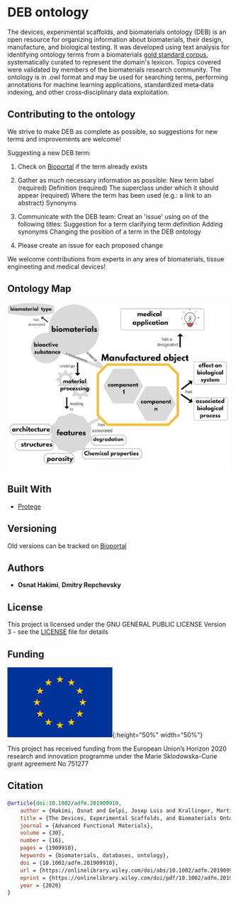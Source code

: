 # DEB ontology

The devices, experimental scaffolds, and biomaterials ontology (DEB) is an open resource for organizing information about biomaterials, their design, manufacture, and biological testing. It was developed using text analysis for identifying ontology terms from a biomaterials [gold standard corpus](gold_standard_set), systematically curated to represent the domain's lexicon. Topics covered were validated by members of the biomaterials research community. The ontology is in .owl format and may be used for searching terms, performing annotations for machine learning applications, standardized meta‐data indexing, and other cross‐disciplinary data exploitation. 

## Contributing to the ontology

We strive to make DEB as complete as possible, so suggestions for new terms and improvements are welcome!

Suggesting a new DEB term:

1. Check on [Bioportal](https://bioportal.bioontology.org/ontologies/DEB) if the term already exists 

2. Gather as much necessary information as possible: New term label (required) Definition (required) The superclass under which it should appear (required) Where the term has been used (e.g.: a link to an abstract) Synonyms

3. Communicate with the DEB team: Creat an 'issue' using on of the following titles: Suggestion for a term clarifying term definition Adding synonyms Changing the position of a term in the DEB ontology

4. Please create an issue for each proposed change

We welcome contributions from experts in any area of biomaterials, tissue engineeting and medical devices!

## Ontology Map 

![](DEB.png)

## Built With

* [Protege](https://protege.stanford.edu) 

## Versioning

Old versions can be tracked on [Bioportal](https://bioportal.bioontology.org/ontologies/DEB)

## Authors

* **Osnat Hakimi**, **Dmitry Repchevsky**

## License

This project is licensed under the GNU GENERAL PUBLIC LICENSE Version 3 - see the [LICENSE](LICENSE) file for details

## Funding

![](eu_emblem.png){:height="50%" width="50%"}

This project has received funding from the European Union’s Horizon 2020 research and innovation programme under the Marie Sklodowska-Curie grant agreement No 751277

## Citation

``` BibTeX
@article{doi:10.1002/adfm.201909910,
	author = {Hakimi, Osnat and Gelpi, Josep Luis and Krallinger, Martin and Curi, Fabio and Repchevsky, Dmitry and Ginebra, Maria-Pau},
	title = {The Devices, Experimental Scaffolds, and Biomaterials Ontology (DEB): A Tool for Mapping, Annotation, and Analysis of Biomaterials Data},
	journal = {Advanced Functional Materials},
	volume = {30},
	number = {16},
	pages = {1909910},
	keywords = {biomaterials, databases, ontology},
	doi = {10.1002/adfm.201909910},
	url = {https://onlinelibrary.wiley.com/doi/abs/10.1002/adfm.201909910},
	eprint = {https://onlinelibrary.wiley.com/doi/pdf/10.1002/adfm.201909910},
	year = {2020}
}
```

	
		
